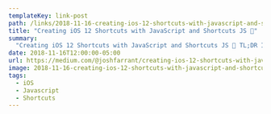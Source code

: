 ```yaml
---
templateKey: link-post
path: /links/2018-11-16-creating-ios-12-shortcuts-with-javascript-and-shortcuts-js
title: "Creating iOS 12 Shortcuts with JavaScript and Shortcuts JS 🧞"
summary:
  "Creating iOS 12 Shortcuts with JavaScript and Shortcuts JS 🧞 TL;DR I created a library that allows you to create Shortcuts using JavaScript. "
date: 2018-11-16T12:00:00-05:00
url: https://medium.com/@joshfarrant/creating-ios-12-shortcuts-with-javascript-and-shortcuts-js-942420ca9904
image: 2018-11-16-creating-ios-12-shortcuts-with-javascript-and-shortcuts-js.png
tags:
  - iOS
  - Javascript
  - Shortcuts
---
```

